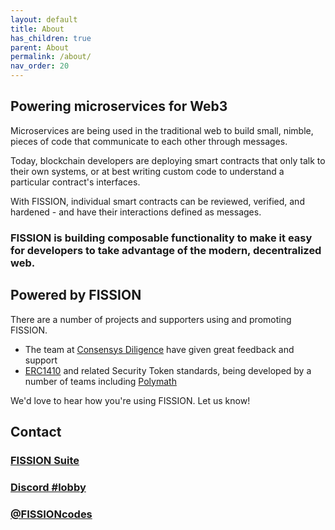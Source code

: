 ```yaml
---
layout: default
title: About
has_children: true
parent: About
permalink: /about/
nav_order: 20
---
```


## Powering microservices for Web3

Microservices are being used in the traditional web to build small, nimble, pieces of code that communicate to each other through messages.

Today, blockchain developers are deploying smart contracts that only talk to their own systems, or at best writing custom code to understand a particular contract's interfaces.

With FISSION, individual smart contracts can be reviewed, verified, and hardened - and have their interactions defined as messages.

### FISSION is building composable functionality to make it easy for developers to take advantage of the modern, decentralized web.

## Powered by FISSION

There are a number of projects and supporters using and promoting FISSION.

* The team at [Consensys Diligence](https://consensys.net/diligence/) have given great feedback and support
* [ERC1410](https://github.com/ethereum/EIPs/issues/1410) and related Security Token standards, being developed by a number of teams including [Polymath](https://polymath.network/)

We'd love to hear how you're using FISSION. Let us know!

## Contact

### [<i class="fab fa-github"></i> FISSION Suite](https://github.com/fission-suite)
### [<i class="fab fa-discord"></i> Discord #lobby](https://discord.gg/daDMAjE)
### [<i class="fab fa-twitter"></i> @FISSIONcodes](https://twitter.com/FISSIONcodes)